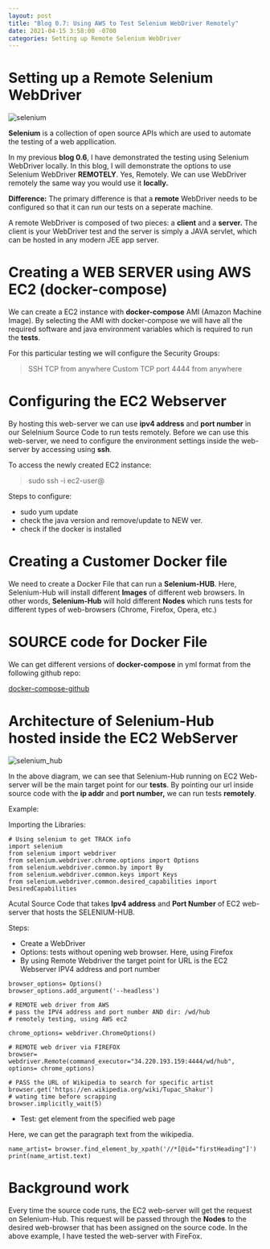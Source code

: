 ```yaml
---
layout: post
title: "Blog 0.7: Using AWS to Test Selenium WebDriver Remotely"
date: 2021-04-15 3:58:00 -0700
categories: Setting up Remote Selenium WebDriver
---
```


# Setting up a Remote Selenium WebDriver

![selenium](/assets/images/spring_21/blog_7/selenium_icon.png)

**Selenium** is a collection of open source APIs which are used to automate the testing of a web appllication.

In my previous **blog 0.6**, I have demonstrated the testing using Selenium WebDriver locally. In this blog, I will demonstrate the options to use
Selenium WebDriver **REMOTELY**. Yes, Remotely. We can use WebDriver remotely the same way you would use it **locally.**

**Difference:** The primary difference is that a **remote** WebDriver needs to be configured so that it can run our tests on a seperate machine.

A remote WebDriver is composed of two pieces: a **client** and a **server.** The client is your WebDriver test and the server is simply a JAVA servlet, which
can be hosted in any modern JEE app server.

# Creating a WEB SERVER using AWS EC2 (docker-compose)

We can create a EC2 instance with **docker-compose** AMI (Amazon Machine Image). By selecting the AMI with docker-compose we will have all the required software
and java environment variables which is required to run the **tests**.

For this particular testing we will configure the Security Groups:
> SSH TCP from anywhere
> Custom TCP port 4444 from anywhere

# Configuring the EC2 Webserver

By hosting this web-server we can use **ipv4 address** and **port number** in our Selelnium Source Code to run tests remotely.
Before we can use this web-server, we need to configure the environment settings inside the web-server by accessing using **ssh**.

To access the newly created EC2 instance: 
> sudo ssh -i <keypair> ec2-user@<ipv4addr>

Steps to configure:

* sudo yum update
* check the java version and remove/update to NEW ver.
* check if the docker is installed

# Creating a Customer Docker file

We need to create a Docker File that can run a **Selenium-HUB**. Here, Selenium-Hub will install different **Images** of different web browsers.
In other words, **Selenium-Hub** will hold different **Nodes** which runs tests for different types of web-browsers (Chrome, Firefox, Opera, etc.)

# SOURCE code for Docker File
We can get different versions of **docker-compose** in yml format from the following github repo:

[docker-compose-github](https://github.com/SeleniumHQ/docker-selenium)

# Architecture of Selenium-Hub hosted inside the EC2 WebServer

![selenium_hub](/assets/images/spring_21/blog_7/selenium_hub.png)

In the above diagram, we can see that Selenium-Hub running on EC2 Web-server will be the main target point for our **tests**. 
By pointing our url inside source code with the **ip addr** and **port number,** we can run tests **remotely**.

Example:

Importing the Libraries:
```
# Using selenium to get TRACK info
import selenium
from selenium import webdriver
from selenium.webdriver.chrome.options import Options
from selenium.webdriver.common.by import By
from selenium.webdriver.common.keys import Keys
from selenium.webdriver.common.desired_capabilities import DesiredCapabilities

```
Acutal Source Code that takes **Ipv4 address** and **Port Number** of EC2 web-server that hosts the SELENIUM-HUB.

Steps:

* Create a WebDriver 
* Options: tests without opening web browser. Here, using Firefox
* By using Remote Webdriver the target point for URL is the EC2 Webserver IPV4 address and port number

```
browser_options= Options()
browser_options.add_argument('--headless')

# REMOTE web driver from AWS
# pass the IPV4 address and port number AND dir: /wd/hub    
# remotely testing, using AWS ec2

chrome_options= webdriver.ChromeOptions()
    
# REMOTE web driver via FIREFOX
browser= webdriver.Remote(command_executor="34.220.193.159:4444/wd/hub", options= chrome_options)

# PASS the URL of Wikipedia to search for specific artist
browser.get('https://en.wikipedia.org/wiki/Tupac_Shakur')
# wating time before scrapping
browser.implicitly_wait(5)
```

* Test: get element from the specified web page

Here, we can get the paragraph text from the wikipedia.
```
name_artist= browser.find_element_by_xpath('//*[@id="firstHeading"]')
print(name_artist.text)

```
# Background work

Every time the source code runs, the EC2 web-server will get the request on Selenium-Hub. This request will be passed through the **Nodes** to
the desired web-browser that has been assigned on the source code. In the above example, I have tested the web-server with FireFox.





